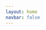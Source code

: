 ```yaml
---
layout: home
navbar: false
---
```


<script setup>
import Register from './components/register.vue';
</script>

<Register></Register>
